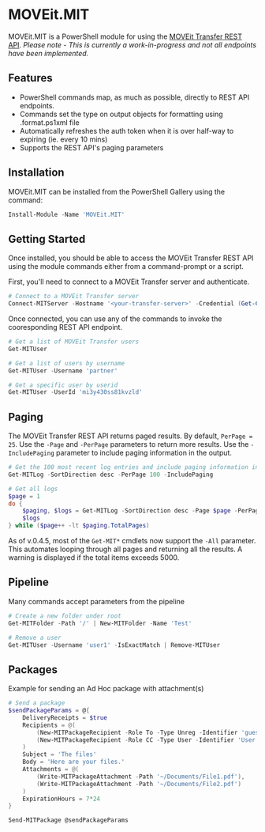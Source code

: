 # MOVEit.MIT
MOVEit.MIT is a PowerShell module for using the [MOVEit Transfer REST API](https://docs.ipswitch.com/MOVEit/Transfer2023/Api/rest/).  *Please note - This is currently a work-in-progress and not all endpoints have been implemented.*  
## Features
- PowerShell commands map, as much as possible, directly to REST API endpoints.
- Commands set the type on output objects for formatting using .format.ps1xml file
- Automatically refreshes the auth token when it is over half-way to expiring (ie. every 10 mins)
- Supports the REST API's paging parameters

## Installation
MOVEit.MIT can be installed from the PowerShell Gallery using the command:
```powershell
Install-Module -Name 'MOVEit.MIT'
```

## Getting Started
Once installed, you should be able to access the MOVEit Transfer REST API using the module commands either from a command-prompt or a script.

First, you'll need to connect to a MOVEit Transfer server and authenticate.
```powershell
# Connect to a MOVEit Transfer server
Connect-MITServer -Hostname '<your-transfer-server>' -Credential (Get-Credential)
```
Once connected, you can use any of the commands to invoke the cooresponding REST API endpoint.
```powershell
# Get a list of MOVEit Transfer users
Get-MITUser
```
```powershell
# Get a list of users by username
Get-MITUser -Username 'partner'
```
```powershell
# Get a specific user by userid
Get-MITUser -UserId 'mi3y430ss81kvzld'
```
## Paging
The MOVEit Transfer REST API returns paged results.  By default, `PerPage = 25`.  Use the `-Page` and `-PerPage` parameters to return more results.  Use the `-IncludePaging` parameter to include paging information in the output.
```powershell
# Get the 100 most recent log entries and include paging information in the output
Get-MITLog -SortDirection desc -PerPage 100 -IncludePaging
```
```powershell
# Get all logs
$page = 1
do {
    $paging, $logs = Get-MITLog -SortDirection desc -Page $page -PerPage 50 -IncludePaging
    $logs
} while ($page++ -lt $paging.TotalPages)
```
As of v.0.4.5, most of the `Get-MIT*` cmdlets now support the `-All` parameter.  This automates looping through all pages and returning all the results.  A warning is displayed if the total items exceeds 5000.
## Pipeline
Many commands accept parameters from the pipeline
```powershell
# Create a new folder under root
Get-MITFolder -Path '/' | New-MITFolder -Name 'Test'
```
```powershell
# Remove a user
Get-MITUser -Username 'user1' -IsExactMatch | Remove-MITUser
```
## Packages
Example for sending an Ad Hoc package with attachment(s)
```powershell
# Send a package
$sendPackageParams = @{
    DeliveryReceipts = $true    
    Recipients = @(
        (New-MITPackageRecipient -Role To -Type Unreg -Identifier 'guest1@moveitdemo.com'),
        (New-MITPackageRecipient -Role CC -Type User -Identifier 'User 2')
    )
    Subject = 'The files'
    Body = 'Here are your files.'
    Attachments = @(
        (Write-MITPackageAttachment -Path '~/Documents/File1.pdf'),
        (Write-MITPackageAttachment -Path '~/Documents/File2.pdf')
    )
    ExpirationHours = 7*24
}

Send-MITPackage @sendPackageParams
```

